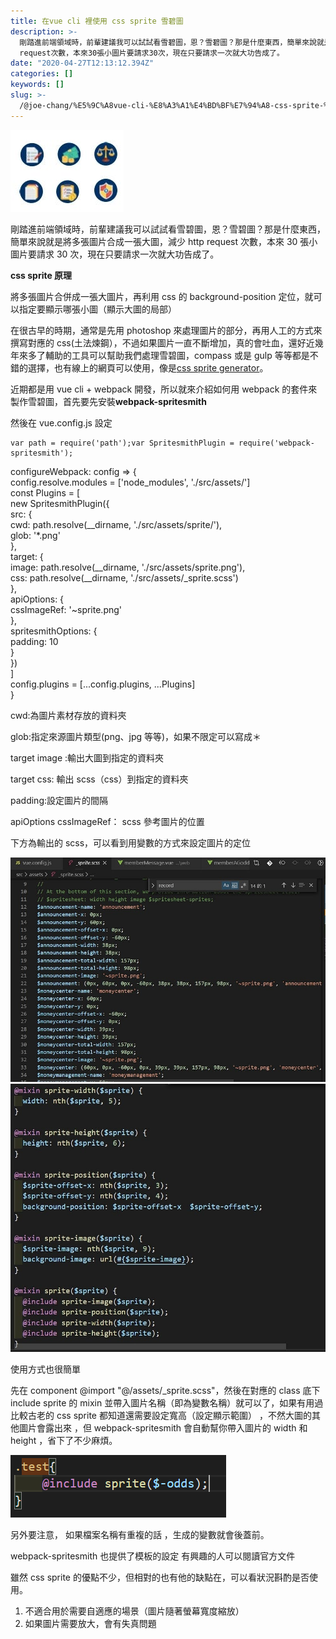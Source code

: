 ```yaml
---
title: 在vue cli 裡使用 css sprite 雪碧圖
description: >-
  剛踏進前端領域時，前輩建議我可以試試看雪碧圖，恩？雪碧圖？那是什麼東西，簡單來說就是將多張圖片合成一張大圖，減少http
  request次數，本來30張小圖片要請求30次，現在只要請求一次就大功告成了。
date: "2020-04-27T12:13:12.394Z"
categories: []
keywords: []
slug: >-
  /@joe-chang/%E5%9C%A8vue-cli-%E8%A3%A1%E4%BD%BF%E7%94%A8-css-sprite-%E9%9B%AA%E7%A2%A7%E5%9C%96-617ea0e9c0f6
---
```


![](./img/1__Jfg5lfwcVVIgX9GUgEposg.jpeg)

剛踏進前端領域時，前輩建議我可以試試看雪碧圖，恩？雪碧圖？那是什麼東西，簡單來說就是將多張圖片合成一張大圖，減少 http request 次數，本來 30 張小圖片要請求 30 次，現在只要請求一次就大功告成了。

**css sprite 原理**

將多張圖片合併成一張大圖片，再利用 css 的 background-position 定位，就可以指定要顯示哪張小圖（顯示大圖的局部）

在很古早的時期，通常是先用 photoshop 來處理圖片的部分，再用人工的方式來撰寫對應的 css(土法煉鋼），不過如果圖片一直不斷增加，真的會吐血，還好近幾年來多了輔助的工具可以幫助我們處理雪碧圖，compass 或是 gulp 等等都是不錯的選擇，也有線上的網頁可以使用，像是[css sprite generator](https://spritegen.website-performance.org/)。

近期都是用 vue cli + webpack 開發，所以就來介紹如何用 webpack 的套件來製作雪碧圖，首先要先安裝**webpack-spritesmith**

然後在 vue.config.js 設定

```
var path = require('path');var SpritesmithPlugin = require('webpack-spritesmith');
```

configureWebpack: config => {  
 config.resolve.modules = \['node_modules', './src/assets/'\]  
 const Plugins = \[  
 new SpritesmithPlugin({  
 src: {  
 cwd: path.resolve(\_\_dirname, './src/assets/sprite/'),  
 glob: '\*.png'  
 },  
 target: {  
 image: path.resolve(\_\_dirname, './src/assets/sprite.png'),  
 css: path.resolve(\_\_dirname, './src/assets/\_sprite.scss')  
 },  
 apiOptions: {  
 cssImageRef: '~sprite.png'  
 },  
 spritesmithOptions: {  
 padding: 10  
 }  
 })  
 \]  
 config.plugins = \[...config.plugins, ...Plugins\]  
 }

cwd:為圖片素材存放的資料夾

glob:指定來源圖片類型(png、jpg 等等)，如果不限定可以寫成＊

target image :輸出大圖到指定的資料夾

target css: 輸出 scss（css）到指定的資料夾

padding:設定圖片的間隔

apiOptions cssImageRef： scss 參考圖片的位置

下方為輸出的 scss，可以看到用變數的方式來設定圖片的定位

![](./img/1__9m7UZ6lMwJMUjAG4CeRhWQ.jpeg)
![](./img/1__JnTfQJm0UD7Gr5HU87CpKQ.jpeg)

使用方式也很簡單

先在 component @import "@/assets/\_sprite.scss"，然後在對應的 class 底下 include sprite 的 mixin 並帶入圖片名稱（即為變數名稱）就可以了，如果有用過比較古老的 css sprite 都知道還需要設定寬高（設定顯示範圍） ，不然大圖的其他圖片會露出來 ，但 webpack-spritesmith 會自動幫你帶入圖片的 width 和 height ，省下了不少麻煩。

![](./img/1__amSFzqus8Ph2rHE0nk__6Gw.png)

另外要注意， 如果檔案名稱有重複的話 ，生成的變數就會後蓋前。

webpack-spritesmith 也提供了模板的設定 有興趣的人可以閱讀官方文件

雖然 css sprite 的優點不少，但相對的也有他的缺點在，可以看狀況斟酌是否使用。

1.  不適合用於需要自適應的場景（圖片隨著螢幕寬度縮放）
2.  如果圖片需要放大，會有失真問題
